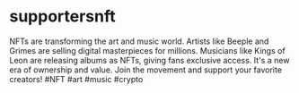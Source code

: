 # supportersnft
NFTs are transforming the art and music world. Artists like Beeple and Grimes are selling digital masterpieces for millions. Musicians like Kings of Leon are releasing albums as NFTs, giving fans exclusive access. It's a new era of ownership and value. Join the movement and support your favorite creators! #NFT #art #music #crypto
